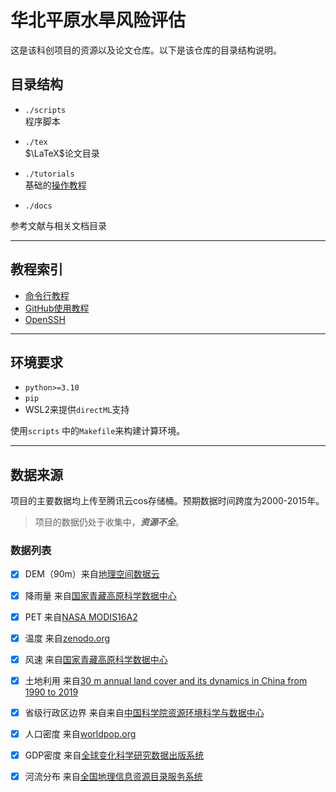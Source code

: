 # 华北平原水旱风险评估
这是该科创项目的资源以及论文仓库。以下是该仓库的目录结构说明。

## 目录结构
* `./scripts`<br>
程序脚本


* `./tex`<br>
$\LaTeX$论文目录


* `./tutorials`<br>
基础的[操作教程](## "教程索引")


* `./docs`<br>

参考文献与相关文档目录

***
## 教程索引

* [命令行教程](tutorials/cmd.md) <br>
* [GitHub使用教程](tutorials/github.md) <br>
* [OpenSSH](tutorials/openssh.md)<br>

***
## 环境要求
* `python>=3.10`
* `pip`
* WSL2来提供`directML`支持

使用`scripts` 中的`Makefile`来构建计算环境。

***
## 数据来源
项目的主要数据均上传至腾讯云cos存储桶。预期数据时间跨度为2000-2015年。

>项目的数据仍处于收集中，***资源不全***。

### 数据列表
* [x] DEM（90m）来自[地理空间数据云][1]
* [x] 降雨量 来自[国家青藏高原科学数据中心][3]
* [x] PET 来自[NASA MODIS16A2][9]
* [x] 温度 来自[zenodo.org][8]

* [x] 风速 来自[国家青藏高原科学数据中心][5]
* [x] 土地利用 来自[30 m annual land cover and its dynamics in China from 1990 to 2019][8]

* [x] 省级行政区边界 来自来自[中国科学院资源环境科学与数据中心][2]
* [x] 人口密度 来自[worldpop.org][4]
* [x] GDP密度 来自[全球变化科学研究数据出版系统][7]
* [x] 河流分布 来自[全国地理信息资源目录服务系统][6]


[1]:<https://www.gscloud.cn/sources/accessdata/305?pid=302>
[2]:<https://www.resdc.cn/DOI/DOI.aspx?DOIID=122>
[3]:<https://data.tpdc.ac.cn/zh-hans/data/faae7605-a0f2-4d18-b28f-5cee413766a2>
[4]:<https://hub.worldpop.org/geodata/listing?id=76>
[5]:<https://data.tpdc.ac.cn/zh-hans/data/c3a67628-bb4d-4fb3-9bb2-0a2b88bdb6fe>
[6]:<https://www.webmap.cn/commres.do?method=result100W>
[7]:<https://www.geodoi.ac.cn/WebCn/doi.aspx?Id=125>
[8]:<https://zenodo.org/record/4417810#.ZAXdchVBxD8>
[9]:<https://lpdaac.usgs.gov/products/mod16a2v006/>
